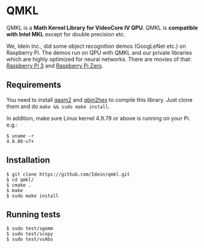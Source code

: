 # QMKL


QMKL is a **Math Kernel Library for VideoCore IV QPU**. QMKL is **compatible
with Intel MKL** except for double precision etc.

We, Idein Inc., did some object recognition demos (GoogLeNet etc.) on Raspberry
Pi. The demos run on QPU with QMKL and our private libraries which are highly
optimized for neural networks. There are movies of that:
[Raspberry Pi 3](https://twitter.com/9_ties/status/858291781133148160) and
[Raspberry Pi Zero](https://twitter.com/9_ties/status/858300756092375040).


## Requirements

You need to install [qasm2](https://github.com/Terminus-IMRC/qpu-assembler2)
and [qbin2hex](https://github.com/Terminus-IMRC/qpu-bin-to-hex) to compile
this library. Just clone them and do `make && sudo make install`.

In addition, make sure Linux kernel 4.9.79 or above is running on your Pi. e.g.:

```
$ uname -r
4.9.80-v7+
```


## Installation

```
$ git clone https://github.com/Idein/qmkl.git
$ cd qmkl/
$ cmake .
$ make
$ sudo make install
```


## Running tests

```
$ sudo test/sgemm
$ sudo test/scopy
$ sudo test/vsAbs
```
